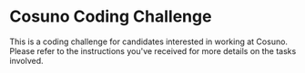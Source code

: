 # Cosuno Coding Challenge

This is a coding challenge for candidates interested in working at Cosuno. Please refer to the instructions you've received for more details on the tasks involved.
